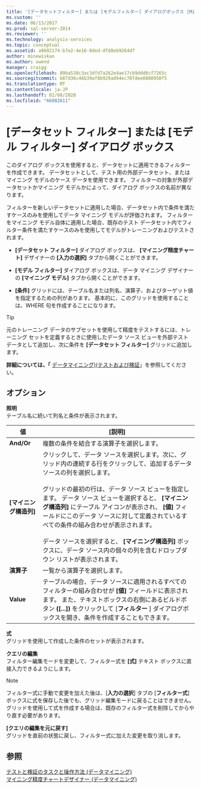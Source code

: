 ```yaml
---
title: '[データセットフィルター] または [モデルフィルター] ダイアログボックス |Microsoft Docs'
ms.custom: ''
ms.date: 06/13/2017
ms.prod: sql-server-2014
ms.reviewer: ''
ms.technology: analysis-services
ms.topic: conceptual
ms.assetid: a9602174-b7e2-4e16-8ded-dfd8eb9264d7
author: minewiskan
ms.author: owend
manager: craigg
ms.openlocfilehash: 89ba538c3ac3dfd7a262e4ae17cb9ddd6cf7265c
ms.sourcegitcommit: b87d36c46b39af8b929ad94ec707dee8800950f5
ms.translationtype: MT
ms.contentlocale: ja-JP
ms.lasthandoff: 02/08/2020
ms.locfileid: "66082611"
---
```

# <a name="data-set-filter-or-model-filter-dialog-box"></a>[データセット フィルター] または [モデル フィルター] ダイアログ ボックス
  このダイアログ ボックスを使用すると、データセットに適用できるフィルターを作成できます。  データセットとして、テスト用の外部データセット、またはマイニング モデルのケース データを使用できます。 フィルターの対象が外部データセットかマイニング モデルかによって、ダイアログ ボックスの名前が異なります。  
  
 フィルターを新しいデータセットに適用した場合、データセット内で条件を満たすケースのみを使用してデータ マイニング モデルが評価されます。 フィルターをマイニング モデル自体に適用した場合、既存のテスト データセット内でフィルター条件を満たすケースのみを使用してモデルがトレーニングおよびテストされます。  
  
-   
  **[データセット フィルター]** ダイアログ ボックスは、 **[マイニング精度チャート]** デザイナーの **[入力の選択]** タブから開くことができます。  
  
-   
  **[モデル フィルター]** ダイアログ ボックスは、データ マイニング デザイナーの **[マイニング モデル]** タブから開くことができます。  
  
-   
  **[条件]** グリッドには、テーブル名または列名、演算子、およびターゲット値を指定するための列があります。 基本的に、このグリッドを使用することは、WHERE 句を作成することになります。  
  
> [!TIP]  
>  元のトレーニング データのサブセットを使用して精度をテストするには、トレーニング セットを定義するときに使用したデータ ソース ビューを外部テスト データとして追加し、次に条件を **[データセット フィルター]** グリッドに追加します。  
  
 **詳細については、「** [データマイニング&#41;&#40;テストおよび検証](data-mining/testing-and-validation-data-mining.md)」を参照してください。  
  
## <a name="options"></a>オプション  
 **照明**  
 テーブル名に続いて列名と条件が表示されます。  
  
|値|[説明]|  
|-----------|-----------------|  
|**And/Or**|複数の条件を結合する演算子を選択します。|  
|**[マイニング構造列]**|クリックして、データ ソースを選択します。次に、グリッド内の連続する行をクリックして、追加するデータ ソースの列を選択します。<br /><br /> グリッドの最初の行は、データ ソース ビューを指定します。 データ ソース ビューを選択すると、 **[マイニング構造列]** にテーブル アイコンが表示され、 **[値]** フィールドにこのデータ ソースに対して定義されているすべての条件の組み合わせが表示されます。<br /><br /> データ ソースを選択すると、 **[マイニング構造列]** ボックスに、データ ソース内の個々の列を含むドロップダウン リストが表示されます。|  
|**演算子**|一覧から演算子を選択します。|  
|**Value**|テーブルの場合、データ ソースに適用されるすべてのフィルターの組み合わせが **[値]** フィールドに表示されます。 また、テキストボックスの右側にあるビルドボタン **([...])** をクリックして [**フィルター** ] ダイアログボックスを開き、条件を作成することもできます。|  
  
 **式**  
 グリッドを使用して作成した条件のセットが表示されます。  
  
 **クエリの編集**  
 フィルター編集モードを変更して、フィルター式を **[式]** テキスト ボックスに直接入力できるようにします。  
  
> [!NOTE]  
>  フィルター式に手動で変更を加えた後は、[**入力の選択**] タブの [**フィルター式**] ボックスに式を保存した後でも、グリッド編集モードに戻ることはできません。グリッドを使用して式を作成する場合は、既存のフィルター式を削除してからやり直す必要があります。  
  
 **[クエリの編集を元に戻す]**  
 グリッドを直前の状態に戻し、フィルター式に加えた変更を取り消します。  
  
## <a name="see-also"></a>参照  
 [テストと検証のタスクと操作方法 &#40;データマイニング&#41;](data-mining/testing-and-validation-tasks-and-how-tos-data-mining.md)   
 [マイニング精度チャートデザイナー &#40;データマイニング&#41;](mining-accuracy-chart-designer-data-mining.md)  
  
  
